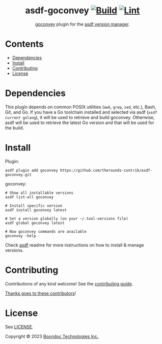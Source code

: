 <div align="center">

# asdf-goconvey [![Build](https://github.com/therounds-contrib/asdf-goconvey/actions/workflows/build.yml/badge.svg)](https://github.com/therounds-contrib/asdf-goconvey/actions/workflows/build.yml) [![Lint](https://github.com/therounds-contrib/asdf-goconvey/actions/workflows/lint.yml/badge.svg)](https://github.com/therounds-contrib/asdf-goconvey/actions/workflows/lint.yml)


[goconvey](https://smartystreets.github.io/goconvey/) plugin for the [asdf version manager](https://asdf-vm.com).

</div>

# Contents

- [Dependencies](#dependencies)
- [Install](#install)
- [Contributing](#contributing)
- [License](#license)

# Dependencies

This plugin depends on common POSIX utilities (`awk`, `grep`, `sed`, etc.),
Bash, Git, and Go. If you have a Go toolchain installed and selected via asdf
(`asdf current golang`), it will be used to retrieve and build goconvey.
Otherwise, asdf will be used to retrieve the latest Go version and that will be
used for the build.

# Install

Plugin:

```shell
asdf plugin add goconvey https://github.com/therounds-contrib/asdf-goconvey.git
```

goconvey:

```shell
# Show all installable versions
asdf list-all goconvey

# Install specific version
asdf install goconvey latest

# Set a version globally (on your ~/.tool-versions file)
asdf global goconvey latest

# Now goconvey commands are available
goconvey -help
```

Check [asdf](https://github.com/asdf-vm/asdf) readme for more instructions on how to
install & manage versions.

# Contributing

Contributions of any kind welcome! See the [contributing guide](contributing.md).

[Thanks goes to these contributors](https://github.com/therounds-contrib/asdf-goconvey/graphs/contributors)!

# License

See [LICENSE](LICENSE).

Copyright © 2023 [Boondoc Technologies Inc.](https://therounds.com/)
